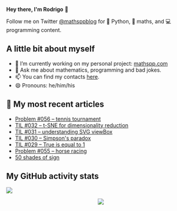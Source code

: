 **Hey there, I'm Rodrigo** 👋

Follow me on Twitter [@mathsppblog][twitter] for 🐍 Python, 🧠 maths, and 💻 programming content.


## A little bit about myself

- 🔭 I’m currently working on my personal project: [mathspp.com](https://mathspp.com)
- 💬 Ask me about mathematics, programming and bad jokes.
- 📫 You can find my contacts [here](https://mathspp.com/about#contacts).
- 😄 Pronouns: he/him/his


## 📖 My most recent articles

<!-- BLOG-POST-LIST:START -->
- [Problem #056 – tennis tournament](https://mathspp.com/blog/problems/tennis-tournament)
- [TIL #032 – t-SNE for dimensionality reduction](https://mathspp.com/blog/til/032)
- [TIL #031 – understanding SVG viewBox](https://mathspp.com/blog/til/031)
- [TIL #030 – Simpson&#39;s paradox](https://mathspp.com/blog/til/030)
- [TIL #029 – True is equal to 1](https://mathspp.com/blog/til/029)
- [Problem #055 – horse racing](https://mathspp.com/blog/problems/horse-racing)
- [50 shades of sign](https://mathspp.com/blog/50-shades-of-sign)
<!-- BLOG-POST-LIST:END -->


##  My GitHub activity stats

![](https://github-readme-stats.vercel.app/api?username=RodrigoGiraoSerrao&hide=stars&count_private=true&show_icons=true)

<p align='center'><img src='https://visitor-badge.laobi.icu/badge?page_id=RodrigoGiraoSerrao'></p>

[twitter]: https://twitter.com/mathsppblog
